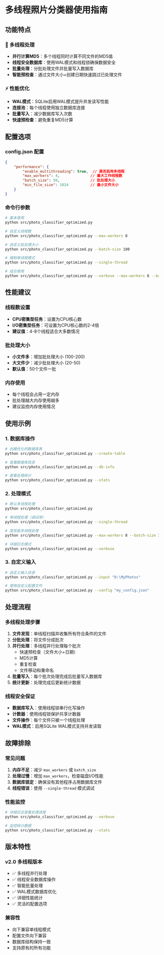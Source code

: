 # 多线程照片分类器使用指南

## 功能特点

### 🚀 多线程处理
- **并行计算MD5**：多个线程同时计算不同文件的MD5值
- **线程安全数据库**：使用WAL模式和线程锁确保数据安全
- **批量处理**：分批处理文件并批量写入数据库
- **智能预检查**：通过文件大小+创建日期快速跳过已处理文件

### ⚡ 性能优化
- **WAL模式**：SQLite启用WAL模式提升并发读写性能
- **连接池**：每个线程使用独立数据库连接
- **批量写入**：减少数据库写入次数
- **快速预检查**：避免重复MD5计算

## 配置选项

### config.json 配置
```json
{
    "performance": {
        "enable_multithreading": true,  // 是否启用多线程
        "max_workers": 4,              // 最大工作线程数
        "batch_size": 50,              // 批处理大小
        "min_file_size": 1024          // 最小文件大小
    }
}
```

### 命令行参数
```bash
# 基本使用
python src/photo_classifier_optimized.py

# 自定义线程数
python src/photo_classifier_optimized.py --max-workers 8

# 自定义批处理大小
python src/photo_classifier_optimized.py --batch-size 100

# 强制单线程模式
python src/photo_classifier_optimized.py --single-thread

# 组合使用
python src/photo_classifier_optimized.py --verbose --max-workers 6 --batch-size 30
```

## 性能建议

### 线程数设置
- **CPU密集型任务**：设置为CPU核心数
- **I/O密集型任务**：可设置为CPU核心数的2-4倍
- **建议值**：4-8个线程适合大多数情况

### 批处理大小
- **小文件多**：增加批处理大小 (100-200)
- **大文件少**：减少批处理大小 (20-50)
- **默认值**：50个文件一批

### 内存使用
- 每个线程会占用一定内存
- 批处理越大内存使用越多
- 建议监控内存使用情况

## 使用示例

### 1. 数据库操作
```bash
# 创建优化的数据库表
python src/photo_classifier_optimized.py --create-table

# 查看数据库信息
python src/photo_classifier_optimized.py --db-info

# 查看处理统计
python src/photo_classifier_optimized.py --stats
```

### 2. 处理模式
```bash
# 默认多线程处理
python src/photo_classifier_optimized.py

# 单线程处理（调试用）
python src/photo_classifier_optimized.py --single-thread

# 高性能多线程处理
python src/photo_classifier_optimized.py --max-workers 8 --batch-size 100

# 详细日志模式
python src/photo_classifier_optimized.py --verbose
```

### 3. 自定义输入
```bash
# 自定义输入目录
python src/photo_classifier_optimized.py --input "D:\MyPhotos"

# 使用自定义配置文件
python src/photo_classifier_optimized.py --config "my_config.json"
```

## 处理流程

### 多线程处理步骤
1. **文件发现**：单线程扫描并收集所有符合条件的文件
2. **分批处理**：将文件分成批次
3. **并行处理**：多线程并行处理每个批次
   - 快速预检查（文件大小+日期）
   - MD5计算
   - 重复检查
   - 文件移动和重命名
4. **批量写入**：每个批次处理完成后批量写入数据库
5. **统计更新**：处理完成后更新统计数据

### 线程安全保证
- **数据库写入**：使用线程锁串行化写操作
- **计数器**：使用线程锁保护共享计数器
- **文件操作**：每个文件只被一个线程处理
- **WAL模式**：启用SQLite WAL模式支持并发读取

## 故障排除

### 常见问题
1. **内存不足**：减少 `max_workers` 或 `batch_size`
2. **处理过慢**：增加 `max_workers`，检查磁盘I/O性能
3. **数据库锁定**：确保没有其他程序占用数据库文件
4. **线程错误**：使用 `--single-thread` 模式调试

### 性能监控
```bash
# 详细日志查看处理进度
python src/photo_classifier_optimized.py --verbose

# 监控统计数据
python src/photo_classifier_optimized.py --stats
```

## 版本特性

### v2.0 多线程版本
- ✅ 多线程并行处理
- ✅ 线程安全数据库操作
- ✅ 智能批量处理
- ✅ WAL模式数据库优化
- ✅ 详细性能统计
- ✅ 灵活的配置选项

### 兼容性
- 向下兼容单线程模式
- 配置文件向下兼容
- 数据库结构保持一致
- 支持原有的所有功能 